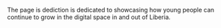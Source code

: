 The page is dediction is dedicated to showcasing how young people can continue to grow in the digital space in and out of Liberia.
